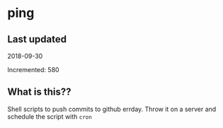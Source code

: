 # ping

## Last updated
2018-09-30

Incremented: 580

## What is this??
Shell scripts to push commits to github errday. Throw it on a server and schedule the script with `cron`
